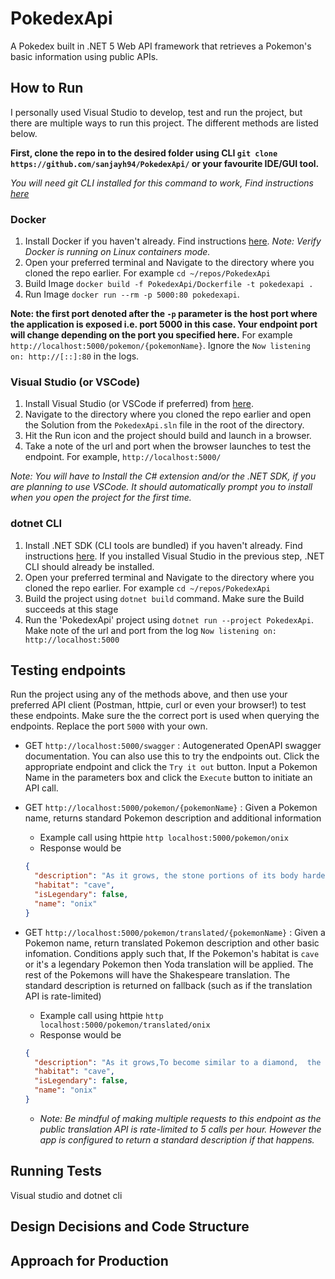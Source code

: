 # PokedexApi
A Pokedex built in .NET 5 Web API framework that retrieves a Pokemon's basic information using public APIs.
## How to Run
I personally used Visual Studio to develop, test and run the project, but there are multiple ways to run this project. The different methods are listed below.

**First, clone the repo in to the desired folder using CLI `git clone https://github.com/sanjayh94/PokedexApi/` or your favourite IDE/GUI tool.**

*You will need git CLI installed for this command to work, Find instructions [here](https://git-scm.com/book/en/v2/Getting-Started-Installing-Git)*
### Docker
1. Install Docker if you haven't already. Find instructions [here](https://docs.docker.com/get-docker/). _Note: Verify Docker is running on Linux containers mode._
2. Open your preferred terminal and Navigate to the directory where you cloned the repo earlier. For example `cd ~/repos/PokedexApi`
3. Build Image `docker build -f PokedexApi/Dockerfile -t pokedexapi .`
4. Run Image `docker run --rm -p 5000:80 pokedexapi`. 

**Note: the first port denoted after the `-p` parameter is the host port where the application is exposed i.e. port 5000 in this case. Your endpoint port will change depending on the port you specified here.** For example `http://localhost:5000/pokemon/{pokemonName}`. Ignore the `Now listening on: http://[::]:80` in the logs.

### Visual Studio (or VSCode)
1. Install Visual Studio (or VSCode if preferred) from [here](https://visualstudio.microsoft.com/downloads/).
2. Navigate to the directory where you cloned the repo earlier and open the Solution from the `PokedexApi.sln` file in the root of the directory.
3. Hit the Run icon and the project should build and launch in a browser.
4. Take a note of the url and port when the browser launches to test the endpoint. For example, `http://localhost:5000/`

_Note: You will have to Install the C# extension and/or the .NET SDK, if you are planning to use VSCode. It should automatically prompt you to install when you open the project for the first time._

### dotnet CLI
1. Install .NET SDK (CLI tools are bundled) if you haven't already. Find instructions [here](https://dotnet.microsoft.com/download). If you installed Visual Studio in the previous step, .NET CLI should already be installed.
2. Open your preferred terminal and Navigate to the directory where you cloned the repo earlier. For example `cd ~/repos/PokedexApi`
3. Build the project using `dotnet build` command. Make sure the Build succeeds at this stage
4. Run the 'PokedexApi' project using `dotnet run --project PokedexApi`. Make note of the url and port from the log `Now listening on: http://localhost:5000`

## Testing endpoints
Run the project using any of the methods above, and then use your preferred API client (Postman, httpie, curl or even your browser!) to test these endpoints. Make sure the the correct port is used when querying the endpoints. Replace the port `5000` with your own.

+ GET `http://localhost:5000/swagger` : Autogenerated OpenAPI swagger documentation. You can also use this to try the endpoints out. Click the appropriate endpoint and click the `Try it out` button. Input a Pokemon Name in the parameters box and click the `Execute` button to initiate an API call.
+ GET `http://localhost:5000/pokemon/{pokemonName}` : Given a Pokemon name, returns standard Pokemon description and additional information
  + Example call using httpie `http localhost:5000/pokemon/onix`
  + Response would be 
  ```json
  {
    "description": "As it grows, the stone portions of its body harden to become similar to a diamond, but colored black.",
    "habitat": "cave",
    "isLegendary": false,
    "name": "onix"
  }
  ```
  
+ GET `http://localhost:5000/pokemon/translated/{pokemonName}` : Given a Pokemon name, return translated Pokemon description and other basic infomation. Conditions apply such that, If the Pokemon's habitat is `cave` or it's a legendary Pokemon then Yoda translation will be applied. The rest of the Pokemons will have the Shakespeare translation. The standard description is returned on fallback (such as if the translation API is rate-limited)
  + Example call using httpie `http localhost:5000/pokemon/translated/onix`
  + Response would be 
  ```json
  {
    "description": "As it grows,To become similar to a diamond,  the stone portions of its body harden,But colored black.",
    "habitat": "cave",
    "isLegendary": false,
    "name": "onix"
  }
  ``` 
  + _Note: Be mindful of making multiple requests to this endpoint as the public translation API is rate-limited to 5 calls per hour. However the app is configured to return a standard description if that happens._

## Running Tests
Visual studio and dotnet cli
## Design Decisions and Code Structure
## Approach for Production

